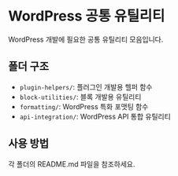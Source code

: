 # WordPress 공통 유틸리티

WordPress 개발에 필요한 공통 유틸리티 모음입니다.

## 폴더 구조
- `plugin-helpers/`: 플러그인 개발용 헬퍼 함수
- `block-utilities/`: 블록 개발용 유틸리티
- `formatting/`: WordPress 특화 포맷팅 함수
- `api-integration/`: WordPress API 통합 유틸리티

## 사용 방법
각 폴더의 README.md 파일을 참조하세요. 